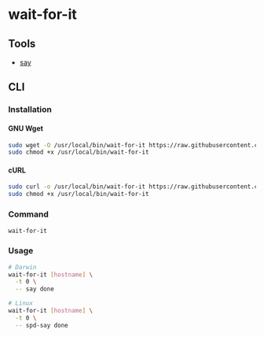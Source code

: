 # wait-for-it

## Tools

- [say](/say.md)

## CLI

### Installation

#### GNU Wget

```sh
sudo wget -O /usr/local/bin/wait-for-it https://raw.githubusercontent.com/vishnubob/wait-for-it/master/wait-for-it.sh
sudo chmod +x /usr/local/bin/wait-for-it
```

#### cURL

```sh
sudo curl -o /usr/local/bin/wait-for-it https://raw.githubusercontent.com/vishnubob/wait-for-it/master/wait-for-it.sh
sudo chmod +x /usr/local/bin/wait-for-it
```

### Command

```sh
wait-for-it
```

### Usage

```sh
# Darwin
wait-for-it [hostname] \
  -t 0 \
  -- say done

# Linux
wait-for-it [hostname] \
  -t 0 \
  -- spd-say done
```
